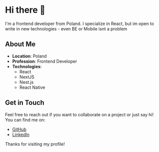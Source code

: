 # Hi there 👋

I'm a frontend developer from Poland. I specialize in React, but im open to write in new technologies - even BE or Mobile isnt a problem

## About Me

- **Location**: Poland
- **Profession**: Frontend Developer
- **Technologies**: 
  - React
  - NextJS
  - Nest.js
  - React Native

## Get in Touch

Feel free to reach out if you want to collaborate on a project or just say hi! You can find me on:

- [GitHub](https://github.com/michalmilek)
- [LinkedIn](https://www.linkedin.com/in/michał-miłek-805011247)

Thanks for visiting my profile!
